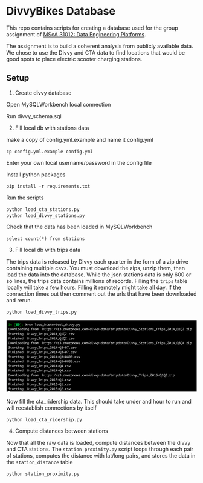# DivvyBikes Database

This repo contains scripts for creating a database used for the group assignment
of [MScA 31012: Data Engineering Platforms](https://github.com/scottshepard/divvybikes-project/blob/master/31012%20Data%20Engineering%20Project%20-%20Divvy%20Bikes.pdf).

The assignment is to build a coherent analysis from publicly available data. We
chose to use the Divvy and CTA data to find locations that would be good spots
to place electric scooter charging stations.

## Setup

1. Create divvy database

Open MySQLWorkbench local connection

Run divvy_schema.sql 

2. Fill local db with stations data

make a copy of config.yml.example and name it config.yml

    cp config.yml.example config.yml

Enter your own local username/password in the config file

Install python packages

    pip install -r requirements.txt

Run the scripts

    python load_cta_stations.py
    python load_divvy_stations.py

Check that the data has been loaded in MySQLWorkbench

    select count(*) from stations

3. Fill local db with trips data

The trips data is released by Divvy each quarter in the form of a zip drive
containing multiple csvs. You must download the zips, unzip them, then load
the data into the database. While the json stations data is only 600 or so lines,
the trips data contains millions of records. Filling the `trips` table locally
will take a few hours. Filling it remotely might take all day. If the connection
times out then comment out the urls that have been downloaded and rerun.

    python load_divvy_trips.py

![img](img/loading_divvy_data.png)

Now fill the cta_ridership data. This should take under and hour to run and 
will reestablish connections by itself

    python load_cta_ridership.py

4. Compute distances between stations

Now that all the raw data is loaded, compute distances between the divvy 
and CTA stations. The `station proximity.py` script loops through each pair of
stations, computes the distance with lat/long pairs, and stores the data in 
the `station_distance` table

    python station_proximity.py
